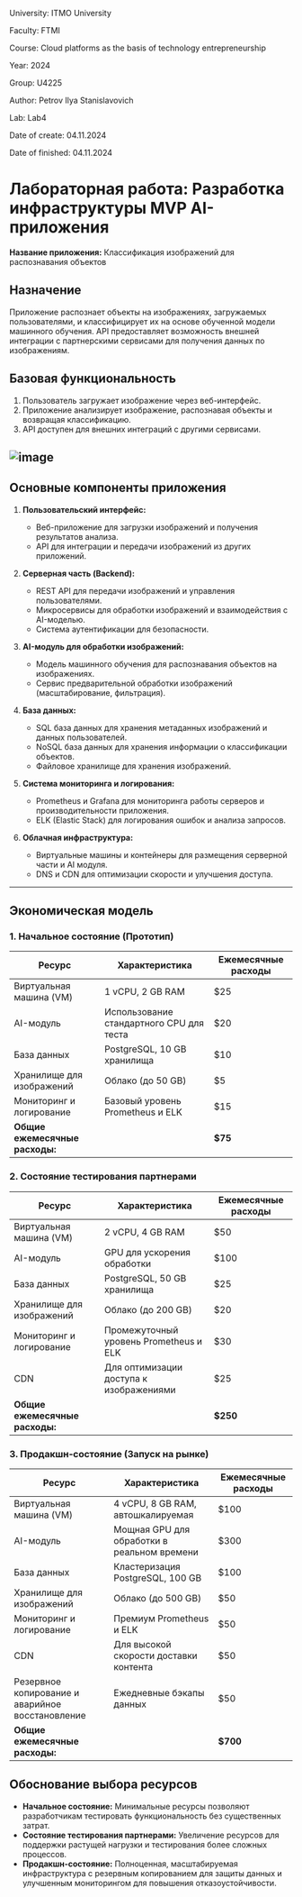 University: ITMO University

Faculty: FTMI

Course: Cloud platforms as the basis of technology entrepreneurship

Year: 2024

Group: U4225

Author: Petrov Ilya Stanislavovich

Lab: Lab4

Date of create: 04.11.2024

Date of finished: 04.11.2024
# Лабораторная работа: Разработка инфраструктуры MVP AI-приложения

**Название приложения:** Классификация изображений для распознавания объектов

## Назначение
Приложение распознает объекты на изображениях, загружаемых пользователями, и классифицирует их на основе обученной модели машинного обучения. API предоставляет возможность внешней интеграции с партнерскими сервисами для получения данных по изображениям.

## Базовая функциональность
1. Пользователь загружает изображение через веб-интерфейс.
2. Приложение анализирует изображение, распознавая объекты и возвращая классификацию.
3. API доступен для внешних интеграций с другими сервисами.

![image](https://github.com/user-attachments/assets/e7ffaabc-bb61-410e-8a30-fc43629b90db)
--
## Основные компоненты приложения

1. **Пользовательский интерфейс:**
   - Веб-приложение для загрузки изображений и получения результатов анализа.
   - API для интеграции и передачи изображений из других приложений.

2. **Серверная часть (Backend):**
   - REST API для передачи изображений и управления пользователями.
   - Микросервисы для обработки изображений и взаимодействия с AI-моделью.
   - Система аутентификации для безопасности.

3. **AI-модуль для обработки изображений:**
   - Модель машинного обучения для распознавания объектов на изображениях.
   - Сервис предварительной обработки изображений (масштабирование, фильтрация).

4. **База данных:**
   - SQL база данных для хранения метаданных изображений и данных пользователей.
   - NoSQL база данных для хранения информации о классификации объектов.
   - Файловое хранилище для хранения изображений.

5. **Система мониторинга и логирования:**
   - Prometheus и Grafana для мониторинга работы серверов и производительности приложения.
   - ELK (Elastic Stack) для логирования ошибок и анализа запросов.

6. **Облачная инфраструктура:**
   - Виртуальные машины и контейнеры для размещения серверной части и AI модуля.
   - DNS и CDN для оптимизации скорости и улучшения доступа.

---

## Экономическая модель

### 1. Начальное состояние (Прототип)

| Ресурс                         | Характеристика                           | Ежемесячные расходы |
|--------------------------------|------------------------------------------|---------------------|
| Виртуальная машина (VM)        | 1 vCPU, 2 GB RAM                         | $25                |
| AI-модуль                      | Использование стандартного CPU для теста | $20                |
| База данных                    | PostgreSQL, 10 GB хранилища              | $10                |
| Хранилище для изображений      | Облако (до 50 GB)                        | $5                 |
| Мониторинг и логирование       | Базовый уровень Prometheus и ELK         | $15                |
| **Общие ежемесячные расходы:** |                                          | **$75**            |

### 2. Состояние тестирования партнерами

| Ресурс                         | Характеристика                           | Ежемесячные расходы |
|--------------------------------|------------------------------------------|---------------------|
| Виртуальная машина (VM)        | 2 vCPU, 4 GB RAM                         | $50                |
| AI-модуль                      | GPU для ускорения обработки              | $100               |
| База данных                    | PostgreSQL, 50 GB хранилища              | $25                |
| Хранилище для изображений      | Облако (до 200 GB)                       | $20                |
| Мониторинг и логирование       | Промежуточный уровень Prometheus и ELK   | $30                |
| CDN                            | Для оптимизации доступа к изображениями  | $25                |
| **Общие ежемесячные расходы:** |                                          | **$250**           |

### 3. Продакшн-состояние (Запуск на рынке)

| Ресурс                         | Характеристика                           | Ежемесячные расходы |
|--------------------------------|------------------------------------------|---------------------|
| Виртуальная машина (VM)        | 4 vCPU, 8 GB RAM, автошкалируемая        | $100               |
| AI-модуль                      | Мощная GPU для обработки в реальном времени | $300            |
| База данных                    | Кластеризация PostgreSQL, 100 GB         | $100               |
| Хранилище для изображений      | Облако (до 500 GB)                       | $50                |
| Мониторинг и логирование       | Премиум Prometheus и ELK                 | $50                |
| CDN                            | Для высокой скорости доставки контента   | $50                |
| Резервное копирование и аварийное восстановление | Ежедневные бэкапы данных | $50         |
| **Общие ежемесячные расходы:** |                                          | **$700**           |

## Обоснование выбора ресурсов

- **Начальное состояние:** Минимальные ресурсы позволяют разработчикам тестировать функциональность без существенных затрат.
- **Состояние тестирования партнерами:** Увеличение ресурсов для поддержки растущей нагрузки и тестирования более сложных процессов.
- **Продакшн-состояние:** Полноценная, масштабируемая инфраструктура с резервным копированием для защиты данных и улучшенным мониторингом для повышения отказоустойчивости.
